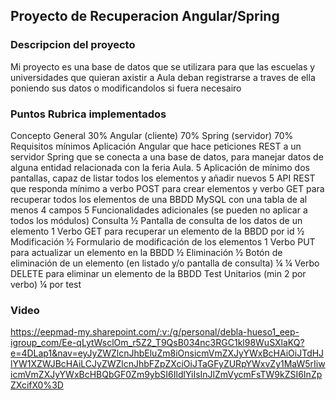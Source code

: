 ## Proyecto de Recuperacion Angular/Spring 
### Descripcion del proyecto 
Mi proyecto es una base de datos que se utilizara para que las escuelas y universidades que quieran axistir a Aula deban registrarse a traves de ella poniendo sus datos o modificandolos si fuera necesairo
### Puntos Rubrica implementados 
Concepto General 30% Angular (cliente) 70% Spring (servidor) 70%
Requisitos mínimos Aplicación Angular que hace peticiones REST a
un servidor Spring que se conecta a una base
de datos, para manejar datos de alguna entidad
relacionada con la feria Aula.
5 Aplicación de mínimo dos pantallas,
capaz de listar todos los elementos y
añadir nuevos
5 API REST que responda mínimo a verbo POST
para crear elementos y verbo GET para
recuperar todos los elementos de una BBDD
MySQL con una tabla de al menos 4 campos
5
Funcionalidades
adicionales
(se pueden no
aplicar a todos los
módulos)
Consulta ½ Pantalla de consulta de los datos de un
elemento
1 Verbo GET para recuperar un elemento de la
BBDD por id
½
Modificación ½ Formulario de modificación de los
elementos
1 Verbo PUT para actualizar un elemento en la
BBDD
½
Eliminación ½ Botón de eliminación de un elemento
(en listado y/o pantalla de consulta)
¼
¼
Verbo DELETE para eliminar un elemento de la
BBDD 
 Test Unitarios (min 2 por verbo)
 ¼ por test 
### Video 
https://eepmad-my.sharepoint.com/:v:/g/personal/debla-hueso1_eep-igroup_com/Ee-qLytWsclOm_r5Z2_T9QsB034nc3RGC1kl98WuSXlaKQ?e=4DLap1&nav=eyJyZWZlcnJhbEluZm8iOnsicmVmZXJyYWxBcHAiOiJTdHJlYW1XZWJBcHAiLCJyZWZlcnJhbFZpZXciOiJTaGFyZURpYWxvZy1MaW5rIiwicmVmZXJyYWxBcHBQbGF0Zm9ybSI6IldlYiIsInJlZmVycmFsTW9kZSI6InZpZXcifX0%3D
